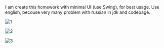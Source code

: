 I am create this homework with minimal UI (use Swing), for best usage. Use english, becouse very many problem with russian in jdk and codepage. 

![1](https://user-images.githubusercontent.com/87657613/197617801-15b8cab9-c161-43f0-a092-cbbcab7629da.png)

![2](https://user-images.githubusercontent.com/87657613/197617805-bec4cce0-77e6-46ef-9736-4a4d11eed00b.png)

![3](https://user-images.githubusercontent.com/87657613/197617812-d16142a9-effb-456a-bb3d-6fb7ff67bbef.png)
